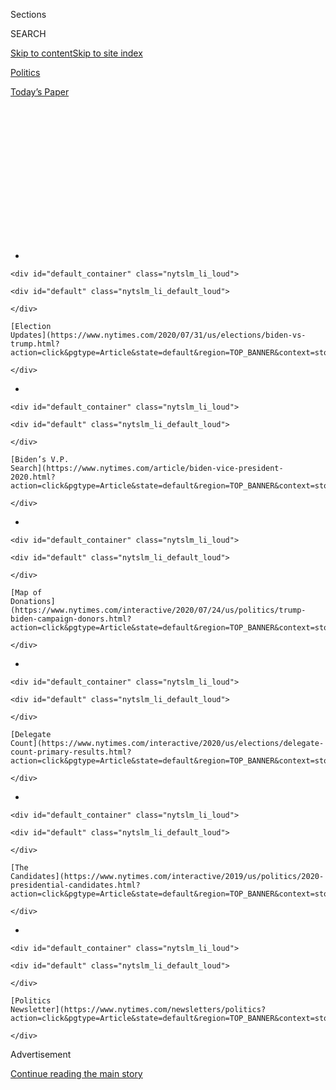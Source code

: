 <div id="app">

<div>

<div>

<div>

<div class="NYTAppHideMasthead css-1q2w90k e1suatyy0">

<div class="section css-ui9rw0 e1suatyy2">

<div class="css-eph4ug er09x8g0">

<div class="css-6n7j50">

</div>

<span class="css-1dv1kvn">Sections</span>

<div class="css-10488qs">

<span class="css-1dv1kvn">SEARCH</span>

</div>

[Skip to content](#site-content)[Skip to site
index](#site-index)

</div>

<div id="masthead-section-label" class="css-1wr3we4 eaxe0e00">

[Politics](https://www.nytimes.com/section/politics)

</div>

<div class="css-10698na e1huz5gh0">

</div>

</div>

<div id="masthead-bar-one" class="section hasLinks css-15hmgas e1csuq9d3">

<div class="css-uqyvli e1csuq9d0">

</div>

<div class="css-1uqjmks e1csuq9d1">

</div>

<div class="css-9e9ivx">

[](https://myaccount.nytimes.com/auth/login?response_type=cookie&client_id=vi)

</div>

<div class="css-1bvtpon e1csuq9d2">

[Today’s
Paper](https://www.nytimes.com/section/todayspaper)

</div>

</div>

</div>

</div>

<div data-aria-hidden="false">

<div id="site-content" data-role="main">

<div>

<div class="css-1aor85t" style="opacity:0.000000001;z-index:-1;visibility:hidden">

<div class="css-1hqnpie">

<div class="css-epjblv">

<span class="css-17xtcya">[Politics](/section/politics)</span><span class="css-x15j1o">|</span><span class="css-fwqvlz">Tammy
Duckworth Is Nothing and Everything Like Joe
Biden</span>

</div>

<div class="css-k008qs">

<div class="css-1iwv8en">

<span class="css-18z7m18"></span>

<div>

</div>

</div>

<span class="css-1n6z4y">https://nyti.ms/30hGfKy</span>

<div class="css-1705lsu">

<div class="css-4xjgmj">

<div class="css-4skfbu" data-role="toolbar" data-aria-label="Social Media Share buttons, Save button, and Comments Panel with current comment count" data-testid="share-tools">

  - 
  - 
  - 
  - 
    
    <div class="css-6n7j50">
    
    </div>

  - 

</div>

</div>

</div>

</div>

</div>

</div>

<div id="NYT_TOP_BANNER_REGION" class="css-13pd83m">

<div>

<div id="styln-elections-notifications-menu" class="section interactive-content interactive-size-medium css-1edisqu">

<div class="css-17ih8de interactive-body">

<div class="nytslm_innerContainer" data-aria-live="polite">

<div class="nytslm_title">

</div>

  - 
    
    <div id="default_container" class="nytslm_li_loud">
    
    <div id="default" class="nytslm_li_default_loud">
    
    </div>
    
    [Election
    Updates](https://www.nytimes.com/2020/07/31/us/elections/biden-vs-trump.html?action=click&pgtype=Article&state=default&region=TOP_BANNER&context=storylines_menu)
    
    </div>

  - 
    
    <div id="default_container" class="nytslm_li_loud">
    
    <div id="default" class="nytslm_li_default_loud">
    
    </div>
    
    [Biden’s V.P.
    Search](https://www.nytimes.com/article/biden-vice-president-2020.html?action=click&pgtype=Article&state=default&region=TOP_BANNER&context=storylines_menu)
    
    </div>

  - 
    
    <div id="default_container" class="nytslm_li_loud">
    
    <div id="default" class="nytslm_li_default_loud">
    
    </div>
    
    [Map of
    Donations](https://www.nytimes.com/interactive/2020/07/24/us/politics/trump-biden-campaign-donors.html?action=click&pgtype=Article&state=default&region=TOP_BANNER&context=storylines_menu)
    
    </div>

  - 
    
    <div id="default_container" class="nytslm_li_loud">
    
    <div id="default" class="nytslm_li_default_loud">
    
    </div>
    
    [Delegate
    Count](https://www.nytimes.com/interactive/2020/us/elections/delegate-count-primary-results.html?action=click&pgtype=Article&state=default&region=TOP_BANNER&context=storylines_menu)
    
    </div>

  - 
    
    <div id="default_container" class="nytslm_li_loud">
    
    <div id="default" class="nytslm_li_default_loud">
    
    </div>
    
    [The
    Candidates](https://www.nytimes.com/interactive/2019/us/politics/2020-presidential-candidates.html?action=click&pgtype=Article&state=default&region=TOP_BANNER&context=storylines_menu)
    
    </div>

  - 
    
    <div id="default_container" class="nytslm_li_loud">
    
    <div id="default" class="nytslm_li_default_loud">
    
    </div>
    
    [Politics
    Newsletter](https://www.nytimes.com/newsletters/politics?action=click&pgtype=Article&state=default&region=TOP_BANNER&context=storylines_menu)
    
    </div>

</div>

</div>

</div>

</div>

</div>

<div id="top-wrapper" class="css-1sy8kpn">

<div id="top-slug" class="css-l9onyx">

Advertisement

</div>

[Continue reading the main
story](#after-top)

<div class="ad top-wrapper" style="text-align:center;height:100%;display:block;min-height:250px">

<div id="top" class="place-ad" data-position="top" data-size-key="top">

</div>

</div>

<div id="after-top">

</div>

</div>

<div>

<div id="sponsor-wrapper" class="css-1hyfx7x">

<div id="sponsor-slug" class="css-19vbshk">

Supported by

</div>

[Continue reading the main
story](#after-sponsor)

<div id="sponsor" class="ad sponsor-wrapper" style="text-align:center;height:100%;display:block">

</div>

<div id="after-sponsor">

</div>

</div>

<div class="css-186x18t">

</div>

<div class="css-1vkm6nb ehdk2mb0">

# Tammy Duckworth Is Nothing and Everything Like Joe Biden

</div>

Despite their disparate backgrounds, the Illinois Democrat has carved
out a public life most evocative of the man she could join on the
presidential ticket.

<div class="css-79elbk" data-testid="photoviewer-wrapper">

<div class="css-z3e15g" data-testid="photoviewer-wrapper-hidden">

</div>

<div class="css-1a48zt4 ehw59r15" data-testid="photoviewer-children">

![<span class="css-16f3y1r e13ogyst0" data-aria-hidden="true">Tammy
Duckworth during her Senate campaign in 2016. Like Joseph R. Biden Jr.,
she is a reliable Democrat with moderate
instincts.</span><span class="css-cnj6d5 e1z0qqy90" itemprop="copyrightHolder"><span class="css-1ly73wi e1tej78p0">Credit...</span><span><span>Alyssa
Schukar for The New York
Times</span></span></span>](https://static01.nyt.com/images/2020/08/02/us/politics/02duckworth-A1/00duckworth1-articleLarge.jpg?quality=75&auto=webp&disable=upscale)

</div>

</div>

<div class="css-18e8msd">

<div class="css-vp77d3 epjyd6m0">

<div class="css-hus3qt ey68jwv0" data-aria-hidden="true">

[![Matt
Flegenheimer](https://static01.nyt.com/images/2018/10/02/multimedia/author-matt-flegenheimer/author-matt-flegenheimer-thumbLarge.png
"Matt Flegenheimer")](https://www.nytimes.com/by/matt-flegenheimer)

</div>

<div class="css-1baulvz">

By [<span class="css-1baulvz last-byline" itemprop="name">Matt
Flegenheimer</span>](https://www.nytimes.com/by/matt-flegenheimer)

</div>

</div>

  - Aug. 1,
    2020

  - 
    
    <div class="css-4xjgmj">
    
    <div class="css-d8bdto" data-role="toolbar" data-aria-label="Social Media Share buttons, Save button, and Comments Panel with current comment count" data-testid="share-tools">
    
      - 
      - 
      - 
      - 
        
        <div class="css-6n7j50">
        
        </div>
    
      - 
    
    </div>
    
    </div>

</div>

</div>

<div class="section meteredContent css-1r7ky0e" name="articleBody" itemprop="articleBody">

<div class="css-1fanzo5 StoryBodyCompanionColumn">

<div class="css-53u6y8">

Senator Tammy Duckworth, like the man she might serve as vice president,
prizes loyalty in her ranks and occasional mischief in her workplace.

So when a top communications aide prepared to defect last year to the
presidential campaign of Pete Buttigieg, Ms. Duckworth recognized an
opportunity. She recorded a faux media interview trashing Mr. Buttigieg
for hiring her staff away, recruiting an intern to pose as a journalist
on the tape. The file was sent to the departing aide, Sean Savett, who
called the Buttigieg team in a panic.

Soon, Mr. Savett was summoned to the Illinois senator’s office, where
she fumed theatrically, stalling as other staff members filed in quietly
for the reveal: It was all a ruse. Ms. Duckworth handed him a parting
gift — a Smirnoff Ice, the centerpiece of a viral drinking game known as
“icing” — and gave a final senatorial directive:

“Get down on one knee and chug.”

A year later, Ms. Duckworth is the one thinking about a new job and
submitting to the attendant rituals. [Joseph R. Biden
Jr.](https://www.nytimes.com/interactive/2020/us/elections/joe-biden.html),
the presumptive Democratic nominee, is vetting her to be his running
mate, and many of his allies see the freshman senator as a model
contrast to [President
Trump](https://www.nytimes.com/interactive/2020/us/elections/donald-trump.html):
a death-cheating, double-amputee Iraq war veteran whose life story —
whose very appearance, whooshing by wheelchair through the Capitol —
defines the decency and service that the president’s opponents have
found lacking in this White House.

There are more accomplished legislators than Ms. Duckworth under
consideration. There are more prolific policy thinkers and more electric
campaigners.

</div>

</div>

<div class="css-1fanzo5 StoryBodyCompanionColumn">

<div class="css-53u6y8">

But in bearing and biography, Ms. Duckworth, 52, is almost certainly the
Biden-est choice — the would-be lieutenant who has, despite their
disparate backgrounds, carved out a public life most evocative of his
own. Though both are known as reliable Democrats whose more moderate
instincts can sometimes disappoint progressives, they are also the kinds
of politicians whose politics can feel beside the point to many voters.

Like Mr. Biden, who entered the national consciousness as a 30-year-old
senator-elect left to mourn his wife and daughter, Ms. Duckworth has
forged a political identity around trauma and personal resilience, her
status as a wounded warrior shadowing every inch of her professional arc
since her Black Hawk helicopter was shot down outside Baghdad in 2004.

In an interview, Ms. Duckworth suggested the two share a perspective
that can flow only from confronting unfathomable pain, from sitting with
loss and slogging through Plan B anyway.

“Why did some troops come home from a trauma and survive and thrive? And
why do some come home and kill themselves?” Ms. Duckworth asked, without
answering. “You could almost say that I’m a success story of someone who
survived a trauma. But it wasn’t easy. And I think that’s what Vice
President Biden and I have in common. We’ve been able to face the
demons. We’ve been able to face the fear, the doubts and all of that,
and we’re still here. But we both know that it’s not easy.”

</div>

</div>

<div class="css-79elbk" data-testid="photoviewer-wrapper">

<div class="css-z3e15g" data-testid="photoviewer-wrapper-hidden">

</div>

<div class="css-1a48zt4 ehw59r15" data-testid="photoviewer-children">

![<span class="css-16f3y1r e13ogyst0" data-aria-hidden="true">Ms.
Duckworth, who was elected to Congress in 2012, is a woman well
acquainted with male-dominated
worlds.</span><span class="css-cnj6d5 e1z0qqy90" itemprop="copyrightHolder"><span class="css-1ly73wi e1tej78p0">Credit...</span><span>Jason
Reed/Reuters</span></span>](https://static01.nyt.com/images/2020/08/02/us/politics/00duckworth8/merlin_63188633_07860d57-5a7e-4023-b531-f8b43e1aa9df-articleLarge.jpg?quality=75&auto=webp&disable=upscale)

</div>

</div>

<div class="css-1fanzo5 StoryBodyCompanionColumn">

<div class="css-53u6y8">

Less weighty parallels, in style and political substance, likewise imply
an intuitive partnership.

Like Mr. Biden — whose [decades of verbal
blunders](https://www.nytimes.com/2019/10/30/us/politics/joe-biden-debate-gaffes.html)
have not kept him from six Senate terms, the vice presidency and the
Democratic presidential nomination — Ms. Duckworth can at times sound
less than smooth at a microphone but has rarely paid much of a penalty
for it. Past rivals say this owes, in part, to the campaign perils of
insulting someone so visibly marked as a survivor of war. Most recently,
after Ms. Duckworth suggested clumsily that removing monuments of George
Washington merited discussion, [attacks on her
patriotism](https://www.nytimes.com/2020/07/08/us/politics/tucker-carlson-tammy-duckworth.html)
from conservatives like Tucker Carlson seemed to only boost her
reputation among Democrats.

</div>

</div>

<div class="css-1fanzo5 StoryBodyCompanionColumn">

<div class="css-53u6y8">

And ideologically, Ms. Duckworth would appear closely attuned to Mr.
Biden. She has spent much of her career positioned to the right of
liberal Democrats, retaining some centrist muscle memory from her
unsuccessful first congressional race in 2006 — when she pledged fiscal
conservatism and punishments for “illegal immigrants” — and occasionally
leading Republicans to wonder if they are looking at a kindred soul.

“I had a chance to develop a friendship with Tammy about 15 years ago
while we were both out at Walter Reed,” Bob Dole, the former Republican
senator and presidential nominee, said in an emailed statement,
recalling [his
time](https://www.nytimes.com/2005/04/10/politics/dole-discloses-emergency-that-nearly-took-his-life.html)
as a patient at the veterans hospital during Ms. Duckworth’s stay there.
“In hindsight, I wish I had brought up politics. She could have run as a
Republican.”

Yet Ms. Duckworth’s is a worldview that has long defied easy labeling.
She is at once the product of a globe-trotting conservative military
family sustained by food stamps in her youth and a soldier who gave her
limbs to a war whose wisdom she came to question. She is a woman well
acquainted with male-dominated worlds — fellow pilots called her “Mommy
Platoon Leader” long before [she became the first sitting senator to
give
birth](https://www.nytimes.com/2018/04/09/us/politics/tammy-duckworth-birth.html),
at age 50 — and a canny politician whose connections helped guide her to
the upper reaches of her party.

Those close to Ms. Duckworth still describe her present career as
something of a consolation prize. Plan A was flying helicopters, and she
did not surrender the vision easily.

Recovering in 2005, Ms. Duckworth vowed that “some guy who got lucky one
day in Baghdad” would not dictate her future.

Nine years later, concluding her first congressional term, she
reconsidered.

“I mean, it did,” she
[conceded](https://www.dailyherald.com/article/20141111/news/141119763)
to a reporter. “I’m in politics.”

</div>

</div>

<div class="css-79elbk" data-testid="photoviewer-wrapper">

<div class="css-z3e15g" data-testid="photoviewer-wrapper-hidden">

</div>

<div class="css-1a48zt4 ehw59r15" data-testid="photoviewer-children">

<div class="css-1xdhyk6 erfvjey0">

<span class="css-1ly73wi e1tej78p0">Image</span>

<div class="css-zjzyr8">

<div data-testid="lazyimage-container" style="height:290px">

</div>

</div>

</div>

<span class="css-16f3y1r e13ogyst0" data-aria-hidden="true">Ms.
Duckworth went through flight school and entered the Illinois National
Guard in 1996. She deployed for Iraq in
2004.</span><span class="css-cnj6d5 e1z0qqy90" itemprop="copyrightHolder"><span class="css-1ly73wi e1tej78p0">Credit...</span><span>via
Senator Tammy Duckworth</span></span>

</div>

</div>

<div class="css-1fanzo5 StoryBodyCompanionColumn">

<div class="css-53u6y8">

## Plan A: Flying Helicopters

The campus misogynist was enjoying his soapbox. Ms. Duckworth wanted to
keep it that way.

It was the early 1990s at Northern Illinois University, where Ms.
Duckworth was pursuing a Ph.D. in political science, and a traveling
evangelist had been lamenting the evils of skirt-wearing women in a
public
square.

<div id="NYT_MAIN_CONTENT_1_REGION" class="css-9tf9ac">

<div>

<div id="styln-nfldraft-updates-block" class="section interactive-content interactive-size-medium css-1ftcdic">

<div class="css-17ih8de interactive-body">

<div id="styln-briefing-block" data-asset-id="">

<div class="briefing-block-header-section">

# [Latest Updates: 2020 Election](https://www.nytimes.com/2020/07/31/us/elections/biden-vs-trump.html?action=click&pgtype=Article&state=default&region=MAIN_CONTENT_1&context=storylines_live_updates)

<div class="briefing-block-ts">

Updated 2020-08-01T01:26:45.732Z

</div>

</div>

  - [Kamala Harris, a top vice-presidential contender, confronts double
    standards.](https://www.nytimes.com/2020/07/31/us/elections/biden-vs-trump.html?action=click&pgtype=Article&state=default&region=MAIN_CONTENT_1&context=storylines_live_updates#link-29fdff45)
  - [Karen Bass and Susan Rice are rising on Biden’s vice-presidential
    shortlist.](https://www.nytimes.com/2020/07/31/us/elections/biden-vs-trump.html?action=click&pgtype=Article&state=default&region=MAIN_CONTENT_1&context=storylines_live_updates#link-13ec3d9c)
  - [Trump says Russian bounties to kill U.S. troops ‘never took
    place.’](https://www.nytimes.com/2020/07/31/us/elections/biden-vs-trump.html?action=click&pgtype=Article&state=default&region=MAIN_CONTENT_1&context=storylines_live_updates#link-49e9a016)

<div class="briefing-block-footer">

<div class="briefing-block-footer-meta">

[See more
updates](https://www.nytimes.com/2020/07/31/us/elections/biden-vs-trump.html?action=click&pgtype=Article&state=default&region=MAIN_CONTENT_1&context=storylines_live_updates)

</div>

</div>

</div>

</div>

</div>

</div>

</div>

“I came in and said, ‘I wish somebody would shut that guy up,’” recalled
Patricia Henry, one of Ms. Duckworth’s professors. “She said: ‘No, no,
no. You can’t do that.’”

Friends say such earnest alarm over would-be speech infringement
reflects Ms. Duckworth’s itinerant youth across Southeast Asia, which
often exposed her to repressive governments and introduced her to the
tenets of American democracy through the rose-colored lens of a child
expat.

Born in Bangkok to a white American veteran father and a Thai mother of
Chinese descent, Ms. Duckworth did not learn English until she was 8.
(Some Democrats suspect that the president and his allies would make an
issue of her birthplace if Mr. Biden chooses her, recalling Mr. Trump
[questioning](https://www.politico.com/story/2016/04/donald-trump-ted-cruz-canada-222347)
the presidential eligibility of Senator Ted Cruz, another American
citizen born outside the country, when the two competed for the
Republican nomination in 2016.)

Some of Ms. Duckworth’s earliest memories involve the Khmer Rouge
seizing control of Cambodia, where her father was working for the United
Nations. She remembers watching bombs go off in Phnom Penh from their
rooftop. Her upbringing, she said, gave her “an idealized version of
America.”

More than that, these seminomadic years seemed to enforce a certain
comfort level with short-notice upheaval.

</div>

</div>

<div class="css-1fanzo5 StoryBodyCompanionColumn">

<div class="css-53u6y8">

“There’s a built-in flexibility with children who’ve grown up as
expats,” said Alison Parsons, a close friend who attended school with
Ms. Duckworth in Jakarta and Bangkok. “You have to be able to reinvent
yourself. I’m not talking about flip-flopping, but you have to be able
to make friends, to make connections on a dime.”

Facing financial distress, Ms. Duckworth’s father moved the family to
Hawaii in her teens, finding space in a down-market hotel and leaning on
public assistance.

Imagining a life in the foreign service, she graduated from the
University of Hawaii before moving to the mainland for an international
affairs program at George Washington University. She held up Madeleine
Albright as a role
model.

</div>

</div>

<div class="css-79elbk" data-testid="photoviewer-wrapper">

<div class="css-z3e15g" data-testid="photoviewer-wrapper-hidden">

</div>

<div class="css-1a48zt4 ehw59r15" data-testid="photoviewer-children">

<div class="css-1xdhyk6 erfvjey0">

<span class="css-1ly73wi e1tej78p0">Image</span>

<div class="css-zjzyr8">

<div data-testid="lazyimage-container" style="height:377.00000000000006px">

</div>

</div>

</div>

<span class="css-16f3y1r e13ogyst0" data-aria-hidden="true">Ms.
Duckworth with her father, Franklin, in the
1990s.</span><span class="css-cnj6d5 e1z0qqy90" itemprop="copyrightHolder"><span class="css-1ly73wi e1tej78p0">Credit...</span><span>via
Senator Tammy Duckworth</span></span>

</div>

</div>

<div class="css-1fanzo5 StoryBodyCompanionColumn">

<div class="css-53u6y8">

But while in school, Ms. Duckworth joined the Army Reserve Officers’
Training Corps, partly because she noticed that many of her friends had
military backgrounds.

She found herself taken with the ostensible meritocracy, she said, that
allowed a “little Asian girl” to rise so long as she could shoot
straight, even as one fellow cadet, Bryan Bowlsbey, tested her nerves.

“He made a comment that I thought was derogatory about the role of women
in the Army,” she told C-SPAN years later. “But he came over and
apologized very nicely and then helped me clean my M16.”

</div>

</div>

<div class="css-1fanzo5 StoryBodyCompanionColumn">

<div class="css-53u6y8">

They have been married since 1993. Mr. Bowlsbey now works as an
information technology consultant.

Though Ms. Duckworth moved to Illinois to pursue a doctorate, she went
through flight school and entered the Illinois National Guard in 1996.

Before her deployment eight years later, Ms. Duckworth had been working
at Rotary International, helping to manage offices in its Asia-Pacific
region. When the Guard sought out commissioned officers for a mission to
Iraq, she volunteered, arriving in March 2004. (Ms. Duckworth [has
said](https://www.wbez.org/stories/ep-106-sen-tammy-duckworth/aa3e6284-2b53-44e5-9312-83e82aef723a)
she always believed the Bush administration “started this war for
themselves,” but as a soldier, “you keep your personal opinions to
yourself.”)

Ms. Duckworth spent much of her time there inside an operations center,
coordinating missions. She flew herself about twice a week.

Her last waking day in Iraq, Nov. 12, 2004, began unremarkably. Ms.
Duckworth’s crew was conducting “taxi service,” in her telling:
shuttling people and supplies, with a stop at a base in Baghdad to
acquire Christmas ornaments.

She had been at the controls all day. A colleague, Dan Milberg,
playfully called her a “stick pig,” requesting to take the lead on a
final flight. She obliged.

They were about 10 minutes from their destination when an explosion
scorched through the right side of the cockpit, where Ms. Duckworth sat:

A rocket-propelled grenade. A fireball blast at her lower body.

She does not remember feeling pain immediately. She does remember the
black smoke — and an aircraft suddenly impervious to her prompts. By
this point, Ms. Duckworth learned later, she had no feet.

Mr. Milberg was able to land on a plot of open woods. Ms. Duckworth, on
the cusp of losing consciousness, has retained a snapshot from the haze
of her rescue: a cluster of tall grass poking through the base of the
Black Hawk. She wondered how it had gotten
there.

</div>

</div>

<div class="css-79elbk" data-testid="photoviewer-wrapper">

<div class="css-z3e15g" data-testid="photoviewer-wrapper-hidden">

</div>

<div class="css-1a48zt4 ehw59r15" data-testid="photoviewer-children">

<div class="css-1xdhyk6 erfvjey0">

<span class="css-1ly73wi e1tej78p0">Image</span>

<div class="css-zjzyr8">

<div data-testid="lazyimage-container" style="height:264.22222222222223px">

</div>

</div>

</div>

<span class="css-16f3y1r e13ogyst0" data-aria-hidden="true">Ms.
Duckworth at a town hall event during her first campaign for Congress in
Illinois in
2006. </span><span class="css-cnj6d5 e1z0qqy90" itemprop="copyrightHolder"><span class="css-1ly73wi e1tej78p0">Credit...</span><span>Sally
Ryan for The New York Times</span></span>

</div>

</div>

<div class="css-1fanzo5 StoryBodyCompanionColumn">

<div class="css-53u6y8">

## Plan B: Politics

Ms. Duckworth awoke over a week later at Walter Reed. Her legs were
gone.

The next days passed in a whir of continuous trauma: surgeries,
hallucinations from morphine, flashes of guilt that she had somehow
crashed herself.

Ms. Duckworth’s mother and her husband took turns counting to 60 at her
side, guiding her from one minute to the next. And soon, there was
another patient on the hospital grounds: Her father, who had suffered a
heart attack in Hawaii shortly before his daughter’s injuries, had
another after traveling to see her. He died a few weeks after Christmas.

Around the same time, a new mentor figure entered Ms. Duckworth’s life.
Senator Dick Durbin, Democrat of Illinois, had been looking for local
veterans to invite to President George W. Bush’s State of the Union
address. Ms. Duckworth attended with an IV drip running beneath her
clothes.

The senator asked her to stay in touch. “I gave her my personal
cellphone number,” he remembered, “which she greatly abused by calling
me — I say that in jest, of course — by calling me incessantly to do
constituent work for all of her fellow vets at Walter Reed.”

The rehab process was painful and often slow-going. Her left leg was
amputated below the knee. Her right was an inches-long stump that Ms.
Duckworth had asked doctors to leave, despite the complications of
fitting a prosthetic to it, because she believed it would help her fly
again.

</div>

</div>

<div class="css-79elbk" data-testid="photoviewer-wrapper">

<div class="css-z3e15g" data-testid="photoviewer-wrapper-hidden">

</div>

<div class="css-1a48zt4 ehw59r15" data-testid="photoviewer-children">

<div class="css-1xdhyk6 erfvjey0">

<span class="css-1ly73wi e1tej78p0">Image</span>

<div class="css-zjzyr8">

<div data-testid="lazyimage-container" style="height:290px">

</div>

</div>

</div>

<span class="css-16f3y1r e13ogyst0" data-aria-hidden="true">Ms.
Duckworth during a physical therapy session at Walter Reed in January
2005.</span><span class="css-cnj6d5 e1z0qqy90" itemprop="copyrightHolder"><span class="css-1ly73wi e1tej78p0">Credit...</span><span>Michael
Chow/The Arizona Republic, via Associated Press</span></span>

</div>

</div>

<div class="css-1fanzo5 StoryBodyCompanionColumn">

<div class="css-53u6y8">

It was not until later that year, she said, that a call from Mr. Durbin
made her consider an alternate path. There was a congressional seat
coming open in the Chicago suburbs with the retirement of a long-tenured
Republican, Henry Hyde.

“I said, ‘Tammy would you ever consider running?’” Mr. Durbin recalled.
“She didn’t say no.”

By the summer, with a full return to combat looking remote, Ms.
Duckworth had been casting about for her next “mission,” she said. A
campaign seemed as good an option as any.

The transition was not frictionless. Like many first-time candidates,
Ms. Duckworth could be tempted to act as her own campaign manager,
former advisers say, seeking to impose military efficiency on overlong
phone calls. Unlike many first-time candidates, she was still learning
to walk in her new legs.

One focus group of Democratic primary voters bristled when Ms. Duckworth
wore a skirt, saying that the prominence of her prosthetics felt like
the calculating work of operatives.

“There was a big negative reaction,” said John Kupper, an adviser to the
campaign. “They thought they were being manipulated.” (Ms. Duckworth has
said she prefers skirts because they make bathroom visits less
logistically complicated.)

Her military background was more of an asset in the general election for
a right-leaning district. She remarked to voters that she had been shot
down “18 months after the mission was accomplished,” nodding at the Bush
administration’s [infamous premature victory
lap](https://www.nytimes.com/2003/10/29/world/bush-steps-away-from-victory-banner.html).

She patiently identified herself in calls to would-be donors, who often
interrupted her health care pitch with questions about her life.

</div>

</div>

<div class="css-1fanzo5 StoryBodyCompanionColumn">

<div class="css-53u6y8">

“Yes,” she would tell them, “I’m the one who was injured.”

Ms. Duckworth would ultimately lose, narrowly, to Peter Roskam, a local
Republican legislator. But the contest drew national attention and
enshrined Ms. Duckworth as a potential star in the
party.

</div>

</div>

<div class="css-79elbk" data-testid="photoviewer-wrapper">

<div class="css-z3e15g" data-testid="photoviewer-wrapper-hidden">

</div>

<div class="css-1a48zt4 ehw59r15" data-testid="photoviewer-children">

<div class="css-1xdhyk6 erfvjey0">

<span class="css-1ly73wi e1tej78p0">Image</span>

<div class="css-zjzyr8">

<div data-testid="lazyimage-container" style="height:257.77777777777777px">

</div>

</div>

</div>

<span class="css-16f3y1r e13ogyst0" data-aria-hidden="true">Ms.
Duckworth lost her first congressional race for a seat in the Chicago
suburbs.</span><span class="css-cnj6d5 e1z0qqy90" itemprop="copyrightHolder"><span class="css-1ly73wi e1tej78p0">Credit...</span><span>Peter
Wynn Thompson for The New York Times</span></span>

</div>

</div>

<div class="css-1fanzo5 StoryBodyCompanionColumn">

<div class="css-53u6y8">

Rod Blagojevich, the not-yet-jailed governor of Illinois, appointed her
to lead the state’s veterans department. Her name was floated as a
possible Senate replacement as Barack Obama chased the presidency.

And at the 2008 Democratic convention in Denver, Ms. Duckworth was
invited to speak in prime time on the night Mr. Biden accepted the
vice-presidential nomination. She joined the Biden family backstage
beforehand, convening “soldier to soldier” with Beau Biden, she
recalled, just shy of his own deployment.

“It was a family moment,” she said, “and they allowed me to join.”

The speech seemed to erase any doubt that Ms. Duckworth was a politician
now — or, at least, that she would be again before long. After joining
the Obama administration in 2009 as an assistant secretary for veterans
affairs, she took notice as a favorable district redrawing supplied a
cleaner shot at a House seat.

When Ms. Duckworth decided to run again, in 2012, she was the one
picking up the phone.

“There are some candidates you have to recruit,” said Steve Israel, then
the chairman of the Democratic Congressional Campaign Committee. “She
called
me.”

</div>

</div>

<div class="css-79elbk" data-testid="photoviewer-wrapper">

<div class="css-z3e15g" data-testid="photoviewer-wrapper-hidden">

</div>

<div class="css-1a48zt4 ehw59r15" data-testid="photoviewer-children">

<div class="css-1xdhyk6 erfvjey0">

<span class="css-1ly73wi e1tej78p0">Image</span>

<div class="css-zjzyr8">

<div data-testid="lazyimage-container" style="height:257.77777777777777px">

</div>

</div>

</div>

<span class="css-16f3y1r e13ogyst0" data-aria-hidden="true">Senator Dick
Durbin of Illinois became a mentor for Ms. Duckworth after meeting her
at Walter
Reed. </span><span class="css-cnj6d5 e1z0qqy90" itemprop="copyrightHolder"><span class="css-1ly73wi e1tej78p0">Credit...</span><span>Scott
Olson/Getty Images</span></span>

</div>

</div>

<div class="css-1fanzo5 StoryBodyCompanionColumn">

<div class="css-53u6y8">

## The plan from here on out

Ms. Duckworth’s years in Congress since then — four in the House, nearly
four in the Senate — have done little to eclipse the central facts of
her biography.

Perhaps this was inevitable. Major policy feats can be elusive in the
minority party. Voters who know much about Ms. Duckworth nationally seem
likelier to recall her path to Washington than her work while there.
Since defeating Mark Kirk, the incumbent Republican senator, in 2016,
she has probably received the most attention for another personal turn:
[bringing her newborn to a Senate
vote](https://www.nytimes.com/2018/04/19/us/politics/baby-duckworth-senate-floor.html),
a first for the chamber.

Colleagues praise Ms. Duckworth as a forceful advocate for veterans and
people with disabilities but sometimes struggle to name her signature
legislative triumphs.

She is not considered a foremost national voice in some policy areas of
particular significance in this moment, like policing and the economy —
a potential weakness in her case to be vice president.

Ms. Duckworth has generally opposed the legislative priorities and
high-profile nominations of this White House, with a handful of
exceptions, including a vote supporting Wilbur Ross for commerce
secretary, which a majority of Democrats opposed, and another for John
Kelly as homeland security secretary.

Mr. Trump has signed into law legislation that Ms. Duckworth pushed
involving veteran entrepreneurship and expanded access to lactation
rooms in airports. Her office is quick to cite [an
analysis](https://news.vanderbilt.edu/2019/02/28/grassley-klobuchar-most-effective-senators-of-115th-congress-according-to-study/)
last year identifying her as the most effective freshman Democratic
senator.

Some peers say she has been especially valuable during private sessions
on foreign policy. Senator Richard Blumenthal, Democrat of Connecticut
and a fellow member of the Armed Services Committee, recalled Ms.
Duckworth’s lacerating questions recently at a classified briefing about
intelligence community assessments of [apparent Russian bounties on
American
troops](https://www.nytimes.com/2020/06/26/us/politics/russia-afghanistan-bounties.html).

</div>

</div>

<div class="css-1fanzo5 StoryBodyCompanionColumn">

<div class="css-53u6y8">

“She was pummeling them,” Mr. Blumenthal said.

Among staff, Ms. Duckworth can be more puckish, known to celebrate “Talk
Like a Pirate Day” and razz communications aides by suggesting that she
has just uttered something damaging to congressional reporters: “Don’t
really know what I said,” she has bluffed upon returning to the office.
“You might want to track them
down.”

</div>

</div>

<div class="css-79elbk" data-testid="photoviewer-wrapper">

<div class="css-z3e15g" data-testid="photoviewer-wrapper-hidden">

</div>

<div class="css-1a48zt4 ehw59r15" data-testid="photoviewer-children">

<div class="css-1xdhyk6 erfvjey0">

<span class="css-1ly73wi e1tej78p0">Image</span>

<div class="css-zjzyr8">

<div data-testid="lazyimage-container" style="height:257.77777777777777px">

</div>

</div>

</div>

<span class="css-16f3y1r e13ogyst0" data-aria-hidden="true">Ms.
Duckworth arrived at the Capitol with her daughter Maile, who was 10
days old, for a vote in
2018.</span><span class="css-cnj6d5 e1z0qqy90" itemprop="copyrightHolder"><span class="css-1ly73wi e1tej78p0">Credit...</span><span>Erin
Schaff for The New York Times</span></span>

</div>

</div>

<div class="css-1fanzo5 StoryBodyCompanionColumn">

<div class="css-53u6y8">

It is true, though, that Ms. Duckworth can seem less practiced than some
other senators when speaking to the press, mixing self-deprecation with
political self-assessments that might dishearten the left.

In the interview, Ms. Duckworth by turns explained why the vetting
process had been uncomplicated (“I was a soldier for 23 years, and I
don’t have a lot of money”), said she remained a fiscal conservative
(with an aside about wasteful defense contracts) and appeared to
acknowledge that her coordinates on the ideological spectrum were
difficult to track.

“People talk to me, and they’re like, ‘So are you lefty, or are you
ultra-conservative and a hawk?’” she said. “I’m like, ‘I’m just about
the strength of America.’”

Ms. Duckworth is not the sort of senator who had been discussed as an
instant presidential hopeful, like Kamala Harris, another freshman. Many
Democrats believe that vice-presidential contenders with more experience
in a national race, like Ms. Harris or Senator Elizabeth Warren, would
be wiser picks.

Yet in recent weeks, Ms. Duckworth said, she has been compelled to
consider a life one septuagenarian’s heartbeat away from the presidency
— and whether she might be ready for the highest promotion, if
required.

</div>

</div>

<div class="css-1fanzo5 StoryBodyCompanionColumn">

<div class="css-53u6y8">

She defaulted to military imagery (“every soldier is taught to be able
to pick up the rifle of a fallen comrade in front of them”) and ticked
through her credentials, sounding for the first time like a job
applicant: Senate, House, V.A., Ph.D., speaker of “a bunch of
languages.”

And then Ms. Duckworth cut herself off, abandoning the hypothetical with
a promise: “I’m going to do everything I can to keep Joe Biden as
healthy as he can possibly be.”

She let a long laugh fly, imagining her place in the command.

“I’ll be the one like, ‘Here, here, take your vitamins,’” she said.
“‘Let’s go work out
together.’”

</div>

</div>

<div>

</div>

</div>

<div>

</div>

<div>

</div>

<div id="NYT_BELOW_MAIN_CONTENT_REGION">

<div>

<div id="STLYN_guide_v1_STYLN_guide_a" class="section css-l08pwh interactive-content interactive-size-medium">

<div class="css-17ih8de interactive-body">

<div class="g-story g-freebird g-max-limit" data-preview-slug="styln-scroll-guide">

</div>

<div id="g-electionguide-id" class="g-electionguide">

<div class="g-electionguide-container">

<div class="g-electionguide-wrapper">

<div class="g-electionguide-logo">

</div>

# Our 2020 Election Guide

Updated July 31, 2020

  - 
    
    -----
    
    ## The Latest
    
      - President Trump’s assault on the Postal Service is intersecting
        with his attacks on mail-in voting. [Voting rights groups say it
        is a recipe for
        disaster.](https://www.nytimes.com/2020/07/31/us/politics/trump-usps-mail-delays.html?action=click&pgtype=Article&state=default&region=BELOW_MAIN_CONTENT&context=storylines_guide)

  - 
    
    -----
    
    ## Biden’s V.P. Search
    
      - [Here are 13
        women](https://www.nytimes.com/article/biden-vice-president-2020.html?action=click&pgtype=Article&state=default&region=BELOW_MAIN_CONTENT&context=storylines_guide)
        who have been under consideration to be Joe Biden’s running
        mate, and why each might be chosen — and might not be.

  - 
    
    -----
    
    ## Keep Up With Our Coverage
    
      - Get an
        [email](https://www.nytimes.com/newsletters/politics?action=click&pgtype=Article&state=default&region=BELOW_MAIN_CONTENT&context=storylines_guide)
        recapping the day’s news
    
    <!-- end list -->
    
      - Download our mobile app on
        [iOS](https://apps.apple.com/us/app/nytimes/id284862083?ls=1&mat_click_id=5c79ae7455014fd1bd66b5610c05b8f2-20191112-16948&referrer=mat_click_id%3D5c79ae7455014fd1bd66b5610c05b8f2-20191112-16948%26link_click_id%3D722930677036718082)
        and
        [Android](http://a.localytics.com/android?id=com.nytimes.android&referrer=utm_source%3Dother_nyt_mobile_web%26utm_medium%3DWeb%2520page%26utm_term%3DGeneral%2520Mobile%2520Page%26utm_campaign%3DNYT%2520Mobile%2520General%2520Page)
        and turn on Breaking News and Politics alerts

</div>

</div>

</div>

</div>

</div>

</div>

</div>

<div>

</div>

<div>

<div id="bottom-wrapper" class="css-1ede5it">

<div id="bottom-slug" class="css-l9onyx">

Advertisement

</div>

[Continue reading the main
story](#after-bottom)

<div id="bottom" class="ad bottom-wrapper" style="text-align:center;height:100%;display:block;min-height:90px">

</div>

<div id="after-bottom">

</div>

</div>

</div>

</div>

</div>

## Site Index

<div>

</div>

## Site Information Navigation

  - [© <span>2020</span> <span>The New York Times
    Company</span>](https://help.nytimes.com/hc/en-us/articles/115014792127-Copyright-notice)

<!-- end list -->

  - [NYTCo](https://www.nytco.com/)
  - [Contact
    Us](https://help.nytimes.com/hc/en-us/articles/115015385887-Contact-Us)
  - [Work with us](https://www.nytco.com/careers/)
  - [Advertise](https://nytmediakit.com/)
  - [T Brand Studio](http://www.tbrandstudio.com/)
  - [Your Ad
    Choices](https://www.nytimes.com/privacy/cookie-policy#how-do-i-manage-trackers)
  - [Privacy](https://www.nytimes.com/privacy)
  - [Terms of
    Service](https://help.nytimes.com/hc/en-us/articles/115014893428-Terms-of-service)
  - [Terms of
    Sale](https://help.nytimes.com/hc/en-us/articles/115014893968-Terms-of-sale)
  - [Site
    Map](https://spiderbites.nytimes.com)
  - [Help](https://help.nytimes.com/hc/en-us)
  - [Subscriptions](https://www.nytimes.com/subscription?campaignId=37WXW)

</div>

</div>

</div>

</div>
